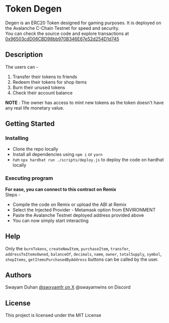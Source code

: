 # Token Degen

Degen is an ERC20 Token designed for gaming purposes. It is deployed on the Avalanche C-Chain Testnet for speed and security.  
You can check the source code and explore transactions at [0x96503cdD06CBD98bb970B346E67e52d254D1d745](https://testnet.snowtrace.io/address/0x96503cdD06CBD98bb970B346E67e52d254D1d745)

## Description

The users can -  
1. Transfer their tokens to friends
2. Redeem their tokens for shop items
3. Burn their unused tokens
4. Check their account balance  

**NOTE** : The owner has access to mint new tokens as the token doesn't have any real life monetary value.

## Getting Started

### Installing

* Clone the repo locally 
* Install all dependencies using `npm i` or `yarn`
* run `npx hardhat run ./scripts/deploy.js` to deploy the code on hardhat locally

### Executing program

**For ease, you can connect to this contract on Remix**  
Steps -  
- Compile the code on Remix or upload the ABI at Remix
- Select the Injected Provider - Metamask option from ENVIRONMENT
- Paste the Avalanche Testnet deployed address provided above
- You can now simply start interacting

## Help

Only the `burnTokens`, `createNewItem`, `purchaseItem`, `transfer`, `addressToItemsOwned`, `balanceOf`, `decimals`, `name`, `owner`, `totalSupply`, `symbol`, `shopItems`, `getItemsPurchasedByAddress` buttons can be called by the user.

## Authors

Swayam Duhan
[@swxyamfr on X](https://x.com/swxyamfr?s=20)
@swayamwins on Discord


## License

This project is licensed under the MIT License
